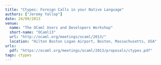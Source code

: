 ```yaml
---
title: "Ctypes: Foreign Calls in your Native Language"
authors: ["Jeremy Yallop"]
date: 24/09/2013
venue:
  name: "The OCaml Users and Developers Workshop"
  short-name: "OCaml13"
  url: "http://ocaml.org/meetings/ocaml/2013/"
  location: "Hilton Boston Logan Airport, Boston, Massachusetts, USA"
urls:
  pdf: "https://ocaml.org/meetings/ocaml/2013/proposals/ctypes.pdf"
tags: ctypes
---
```


